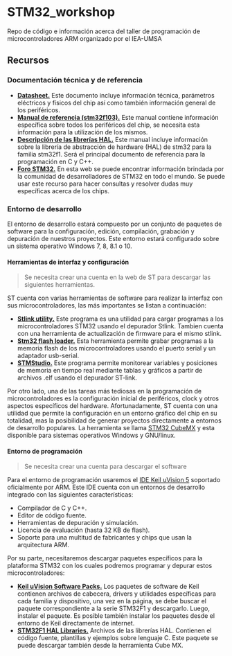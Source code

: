 # STM32_workshop
Repo de código e información acerca del taller de programación de microcontroladores ARM organizado por el IEA-UMSA

## Recursos

### Documentación técnica y de referencia

  - **[Datasheet.](http://www.st.com/resource/en/datasheet/stm32f103c8.pdf)** Este documento incluye información técnica, parámetros eléctricos y físicos del chip así como también información general de los periféricos.
  - **[Manual de referencia (stm32f103).](http://www.st.com/resource/en/reference_manual/cd00171190.pdf)** Este manual contiene información específica sobre todos los periféricos del chip, se necesita esta información para la utilización de los mismos.
  - **[Descripción de las librerías HAL.](http://www.st.com/resource/en/user_manual/dm00154093.pdf)** Este manual incluye información sobre la librería de abstracción de hardware (HAL) de stm32 para la familia stm32f1. Será el principal documento de referencia para la programación en C y C++.
  - **[Foro STM32.](https://community.st.com/community/stm32-community/stm32-forum)** En esta web se puede encontrar información brindada por la comunidad de desarrolladores de STM32 en todo el mundo. Se puede usar este recurso para hacer consultas y resolver dudas muy específicas acerca de los chips.

### Entorno de desarrollo

El entorno de desarrollo estará compuesto por un conjunto de paquetes de software para la configuración, edición, compilación, grabación y depuración de nuestros proyectos. Este entorno estará configurado sobre un sistema operativo Windows 7, 8, 8.1 o 10.

#### Herramientas de interfaz y configuración

> Se necesita crear una cuenta en la web de ST para descargar las siguientes herramientas.

ST cuenta con varias herramientas de software para realizar la interfaz con sus microcontroladores, las más importantes se listan a continuación:

  - **[Stlink utility.](http://www.st.com/en/development-tools/stsw-link004.html)** Este programa es una utilidad para cargar programas a los microcontroladores STM32 usando el depurador Stlink. Tambien cuenta con una herramienta de actualización de firmware para el mismo stlink.
  - **[Stm32 flash loader.](http://www.st.com/en/development-tools/flasher-stm32.html)** Esta herramienta permite grabar programas a la memoria flash de los microcontroladores usando el puerto serial y un adaptador usb-serial.
  - **[STMStudio.](http://www.st.com/en/development-tools/stm-studio-stm32.html)** Este programa permite monitorear variables y posiciones de memoria en tiempo real mediante tablas y gráficos a partir de archivos .elf usando el depurador ST-link.

Por otro lado, una de las tareas más tediosas en la programación de microcontroladores es la configuración inicial de periféricos, clock y otros aspectos específicos del hardware. Afortunadamente, ST cuenta con una utilidad que permite la configuración en un entorno gráfico del chip en su totalidad, mas la posibilidad de generar proyectos directamente a entornos de desarrollo populares. La herramienta se llama [STM32 CubeMX](http://www.st.com/en/development-tools/stm32cubemx.html) y esta disponible para sistemas operativos Windows y GNU/linux.

#### Entorno de programación

> Se necesita crear una cuenta para descargar el software

Para el entorno de programación usaremos el [IDE Keil uVision 5](https://www.keil.com/demo/eval/arm.htm) soportado oficialmente por ARM. Este IDE cuenta con un entornos de desarrollo integrado con las siguientes características:

  - Compilador de C y C++.
  - Editor de código fuente.
  - Herramientas de depuración y simulación.
  - Licencia de evaluación (hasta 32 KB de flash).
  - Soporte para una multitud de fabricantes y chips que usan la arquitectura ARM.

Por su parte, necesitaremos descargar paquetes específicos para la plataforma STM32 con los cuales podremos programar y depurar estos microcontroladores:

  - **[Keil uVision Software Packs.](https://www.keil.com/dd2/pack/#/eula-container)** Los paquetes de software de Keil contienen archivos de cabecera, drivers y utilidades específicas para cada familia y dispositivo, una vez en la página, se debe buscar el paquete correspondiente a la serie STM32F1 y descargarlo. Luego, instalar el paquete. Es posible también instalar los paquetes desde el entorno de Keil directamente de internet.
  - **[STM32F1 HAL Libraries.](http://www.st.com/content/st_com/en/products/embedded-software/mcus-embedded-software/stm32-embedded-software/stm32cube-embedded-software/stm32cubef1.html)** Archivos de las librerías HAL. Contienen el código fuente, plantillas y ejemplos sobre lenguaje C. Este paquete se puede descargar también desde la herramienta Cube MX.

  


